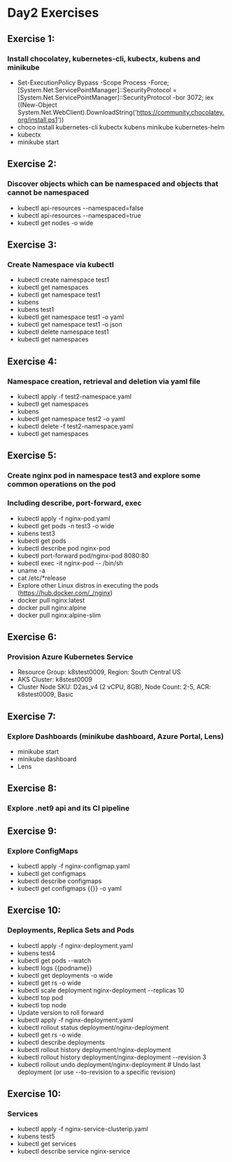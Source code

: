 # Day2 Exercises
## Exercise 1:
### Install chocolatey, kubernetes-cli, kubectx, kubens and minikube 
- Set-ExecutionPolicy Bypass -Scope Process -Force; [System.Net.ServicePointManager]::SecurityProtocol = [System.Net.ServicePointManager]::SecurityProtocol -bor 3072; iex ((New-Object System.Net.WebClient).DownloadString('https://community.chocolatey.org/install.ps1'))
- choco install kubernetes-cli kubectx kubens minikube kubernetes-helm
- kubectx
- minikube start

## Exercise 2:
### Discover objects which can be namespaced and objects that cannot be namespaced
- kubectl api-resources --namespaced=false
- kubectl api-resources --namespaced=true
- kubectl get nodes -o wide

## Exercise 3:
### Create Namespace via kubectl
- kubectl create namespace test1
- kubectl get namespaces
- kubectl get namespace test1
- kubens
- kubens test1
- kubectl get namespace test1 -o yaml
- kubectl get namespace test1 -o json
- kubectl delete namespace test1
- kubectl get namespaces

## Exercise 4:
### Namespace creation, retrieval and deletion via yaml file
- kubectl apply -f test2-namespace.yaml
- kubectl get namespaces
- kubens
- kubectl get namespace test2 -o yaml
- kubectl delete -f test2-namespace.yaml
- kubectl get namespaces

## Exercise 5: 
### Create nginx pod in namespace test3 and explore some common operations on the pod
### Including describe, port-forward, exec
- kubectl apply -f nginx-pod.yaml
- kubectl get pods -n test3 -o wide
- kubens test3
- kubectl get pods
- kubectl describe pod nginx-pod
- kubectl port-forward pod/nginx-pod 8080:80
- kubectl exec -it nginx-pod -- /bin/sh
- uname -a
- cat /etc/*release
- Explore other Linux distros in executing the pods (https://hub.docker.com/_/nginx)
- docker pull nginx:latest
- docker pull nginx:alpine
- docker pull nginx:alpine-slim

## Exercise 6:
### Provision Azure Kubernetes Service 
- Resource Group: k8stest0009, Region: South Central US
- AKS Cluster: k8stest0009
- Cluster Node SKU: D2as_v4 (2 vCPU, 8GB), Node Count: 2-5, ACR: k8stest0009, Basic

## Exercise 7:
### Explore Dashboards (minikube dashboard, Azure Portal, Lens)
- minikube start
- minikube dashboard
- Lens

## Exercise 8:
### Explore .net9 api and its CI pipeline

## Exercise 9:
### Explore ConfigMaps
- kubectl apply -f nginx-configmap.yaml
- kubectl get configmaps
- kubectl describe configmaps
- kubectl get configmaps {{}} -o yaml

## Exercise 10:
### Deployments, Replica Sets and Pods
- kubectl apply -f nginx-deployment.yaml
- kubens test4
- kubectl get pods --watch
- kubectl logs {{podname}}
- kubectl get deployments -o wide
- kubectl get rs -o wide
- kubectl scale deployment nginx-deployment --replicas 10
- kubectl top pod
- kubectl top node
- Update version to roll forward
- kubectl apply -f nginx-deployment.yaml
- kubectl rollout status deployment/nginx-deployment
- kubectl get rs -o wide
- kubectl describe deployments
- kubectl rollout history deployment/nginx-deployment
- kubectl rollout history deployment/nginx-deployment --revision 3
- kubectl rollout undo deployment/nginx-deployment # Undo last deployment (or use --to-revision to a specific revision)

## Exercise 10:
### Services
- kubectl apply -f nginx-service-clusterip.yaml
- kubens test5
- kubectl get services
- kubectl describe service nginx-service